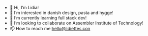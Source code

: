 - 👋 Hi, I’m Lidia! 
- 👀 I’m interested in danish design, pasta and hygge! 
- 🌱 I’m currently learning full stack dev! 
- 💞️ I’m looking to collaborate on Assembler Institute of Technology! 
- 📫 How to reach me hello@lidiettes.con

<!---
lidiettes/lidiettes is a ✨ special ✨ repository because its `README.md` (this file) appears on your GitHub profile.
You can click the Preview link to take a look at your changes.
--->
